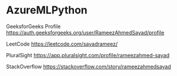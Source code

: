 # AzureMLPython
GeeksforGeeks Profile
https://auth.geeksforgeeks.org/user/RameezAhmedSayad/profile

LeetCode
https://leetcode.com/sayadrameez/

PluralSight
https://app.pluralsight.com/profile/rameezahmed-sayad

StackOverflow
https://stackoverflow.com/story/rameezahmedsayad
